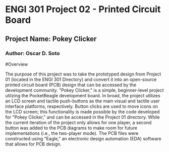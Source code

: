 # ENGI 301 Project 02 - Printed Circuit Board
## Project Name: Pokey Clicker
### Author: Oscar D. Soto


#Overview

The purpose of this project was to take the prototyped design from Project 01 (located in the ENGI 301 Directory) and convert it into an open-source printed circuit board (PCB) design that can be accessed by the development community. "Pokey Clicker," is a simple, beginner-level project utilzing the PocketBeagle development board. In broad, the project utilizes an LCD screen and tactile push-buttons as the main visual and tactile user interface platforms, respectively. Button clicks are used to move icons on the LCD screen; this functionality is made possible by the code developed for "Pokey Clicker," and can be accessed in the Project 01 directory. While the current iteration of the project only allows for one player, a second button was added to the PCB diagrams to make room for future implementations (i.e., the two-player mode). The PCB files were constructed using "Eagle," an electronic design automation (EDA) software that allows for PCB design.   
